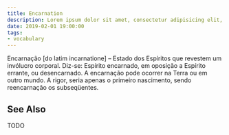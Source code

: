 ```yaml
---
title: Encarnation
description: Lorem ipsum dolor sit amet, consectetur adipisicing elit, sed do eiusmod tempor incididunt ut labore et dolore magna aliqua.  TODO
date: 2019-02-01 19:00:00
tags:
- vocabulary
---
```


Encarnação [do latim incarnatione] – Estado dos Espíritos que revestem um invólucro corporal. Diz-se: Espírito encarnado, em oposição a Espírito errante, ou desencarnado. A encarnação pode ocorrer na Terra ou em outro mundo. A rigor, seria apenas o primeiro nascimento, sendo reencarnação os subseqüentes.

## See Also 
TODO
